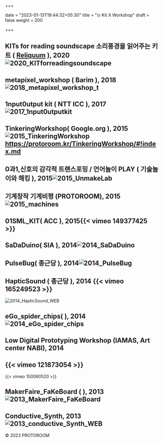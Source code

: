 +++

date = "2023-01-13T19:44:32+05:30"
title = "⊙ Kit X Workshop"
draft = false
weight = 200

+++







## KITs for reading soundscape 소리풍경을 읽어주는 키트 ( [Reliquum](https://reliquum.co.kr/archives/author/reliquum) ), 2020![2020_KITforreadingsoundscape](2020_KITforreadingsoundscape.jpg)


## <!--more-->

## metapixel_workshop ( Barim ), 2018![2018_metapixel_workshop_t](2018_metapixel_workshop_t.png)



## <!--more-->

## 1nput0utput kit ( NTT ICC ), 2017![2017_1nput0utputkit](2017_1nput0utputkit.png)



## <!--more-->

## TinkeringWorkshop( Google.org ), 2015![2015_TinkeringWorkshop](2015_TinkeringWorkshop.png)https://protoroom.kr/TinkeringWorkshop/#!index.md



## 

## <!--more-->

## 0과1,신호의 감각적 트랜스포밍 / 언어놀이 PLAY ( 기술놀이와 해킹 ), 2015![2015_UnmakeLab](2015_UnmakeLab.jpg)



## <!--more-->

## 기계창작 기계비평 (PROTOROOM), 2015![2015_machines](2015_machines.jpg)



## <!--more-->

## 01SML_KIT( ACC ), 2015{{< vimeo 149377425 >}}



## 

## <!--more-->

## SaDaDuino( SIA ), 2014![2014_SaDaDuino](2014_SaDaDuino.png)



## <!--more-->

## PulseBug( 종근당 ), 2014![2014_PulseBug](2014_PulseBug.jpg)



## <!--more-->

## HapticSound ( 종근당 ), 2014 {{< vimeo 165249523 >}}

![2014_HapticSound_WEB](2014_HapticSound_WEB.jpg)



## <!--more-->

## eGo_spider_chips(  ), 2014![2014_eGo_spider_chips](2014_eGo_spider_chips.jpg)



## <!--more-->

## Low Digital Prototyping Workshop (IAMAS, Art center NABI), 2014

##  {{< vimeo 121873054 >}}

 {{< vimeo 150060520 >}}





## 

## <!--more-->

## MakerFaire_FaKeBoard ( ), 2013![2013_MakerFaire_FaKeBoard](2013_MakerFaire_FaKeBoard.png)



## Conductive_Synth, 2013![2013_conductive_Synth_WEB](2013_conductive_Synth_WEB.jpg)





© 2023 PROTOROOM
